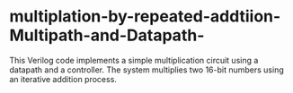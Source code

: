 # multiplation-by-repeated-addtiion-Multipath-and-Datapath-
This Verilog code implements a simple multiplication circuit using a datapath and a controller. The system multiplies two 16-bit numbers using an iterative addition process.
